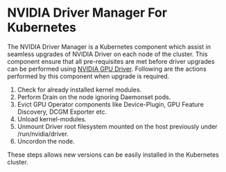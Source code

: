 # NVIDIA Driver Manager For Kubernetes
The NVIDIA Driver Manager is a Kubernetes component which assist in seamless upgrades of NVIDIA Driver on each node of the cluster. This component ensure that all pre-requisites are met before driver upgrades can be performed using [NVIDIA GPU Driver](https://ngc.nvidia.com/containers/nvstaging:cloud-native:driver). Following are the actions performed by this component when upgrade is required.

1. Check for already installed kernel modules.
2. Perform Drain on the node ignoring Daemonset pods.
3. Evict GPU Operator components like Device-Plugin, GPU Feature Discovery, DCGM Exporter etc.
4. Unload kernel-modules.
5. Unmount Driver root filesystem mounted on the host previously under /run/nvidia/driver.
6. Uncordon the node.

These steps allows new versions can be easily installed in the Kubernetes cluster.
